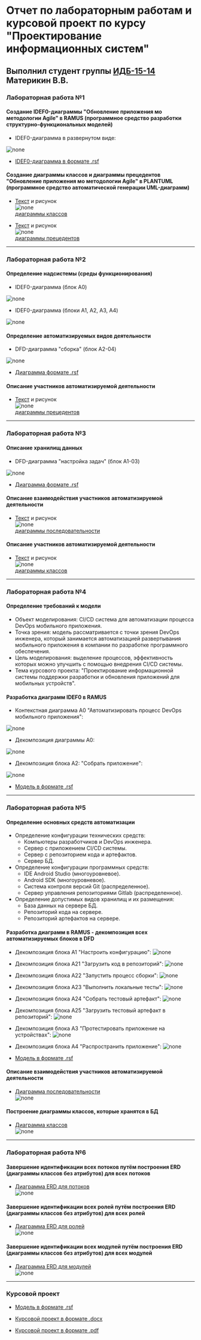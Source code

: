 # Отчет по лабораторным работам и курсовой проект по курсу "Проектирование информационных систем"

## Выполнил студент группы [ИДБ-15-14](https://github.com/stankin/design-2018/wiki/list-idb-15-14) Материкин В.В.

### Лабораторная работа №1

#### Создание IDEF0-диаграммы "Обновление приложения мо методологии Agile" в RAMUS (программное средство разработки структурно-функциональных моделей)

* IDEF0-диаграмма в развернутом виде:

![none](https://vasilymaterikin.github.io/idef0-agile.png)

* [IDEF0-диаграмма в формате .rsf](https://github.com/VasilyMaterikin/VasilyMaterikin.github.io/blob/master/idef0-agile.rsf)

#### Создание диаграммы классов и диаграммы прецедентов "Обновление приложения мо методологии Agile" в PLANTUML (программное средство автоматической генерации UML-диаграмм)

* [Текст](https://github.com/VasilyMaterikin/VasilyMaterikin.github.io/blob/master/uml-1.txt) и рисунок<br>
![none](http://www.plantuml.com/plantuml/proxy?idx=0&src=https://raw.githubusercontent.com/VasilyMaterikin/VasilyMaterikin.github.io/master/uml-1.txt)<br>
[диаграммы классов](http://www.plantuml.com/plantuml/png/JOz1JiCm44NNzIb6NO74YXEKSW5shAqaeb6T6Dc9M22a5YHOWCGIX8J44K8LjrP3oXM-RyIORBBns6_-_pEUsKgQgYwKiCkyl9P65fGeQItTYibS9iihe-ioFTTA6xfSv5Kc9cV6w9k1p1LBMAXDcfankXD3oXHVQB0BApw_SGZtuGaUU_WfIKiNF8NmZZwikRCA3_Y1Gy_tPqABBhnIT8xzqIlmYGCsQBZFnR5p3HyVlopqwBYxZK4376_Gn6ni_kiB7U6DQOicRaNOnscEIGUF7TD7UFWJmWUpBLfsEZebz71euQBic7-woDECajmaAXEph4phGlq1)

* [Текст](https://github.com/VasilyMaterikin/VasilyMaterikin.github.io/blob/master/uml-2.txt) и рисунок<br>
![none](http://www.plantuml.com/plantuml/proxy?idx=0&src=https://raw.githubusercontent.com/VasilyMaterikin/VasilyMaterikin.github.io/master/uml-2.txt)<br>
[диаграммы прецедентов](http://www.plantuml.com/plantuml/png/fL6nJiCm49thhpXrWg4I7u1GK-P8sPYjnBHHqnWvZXWeKWi30mXM90RuX0ADYA0jlt3-8vv9AqLYH9RFv-VttldiVc6biUKa4yKupS-aaHEIiTM6BaHd8EFnqEWoJuvr1kXab5ebEe4n-hn11Xae86gJADE6Bbj-PQ5YMQX_EsRgr9BLPDBXo5AI6XNRLEUYkMzqGBAWBZ-vUrvotTt2uHP-TZFUy3lYWbSOQ-mgGdZboitv6_66Ay0rLpjjr4XV8FdmGd0txWgycZzR5HhM8w_T7ASpTyqhxuJybdZ9N-w1lBhjqUXt3nFyhRFmQdxxNU-w8g9UZ_Q2VO7fqr2WtSCfiaY40AP7Q5JqLPxWAty0)
***

### Лабораторная работа №2

#### Определение надсистемы (среды функционирования)

* IDEF0-диаграмма (блок A0)

![none](https://vasilymaterikin.github.io/01_A0.png)

* IDEF0-диаграмма (блоки A1, A2, A3, A4)

![none](https://vasilymaterikin.github.io/02_A0.png)

#### Определение автоматизируемых видов деятельности

* DFD-диаграмма "сборка" (блок A2-04)

![none](https://vasilymaterikin.github.io/04_A2.png)

* [Диаграмма формате .rsf](https://github.com/VasilyMaterikin/VasilyMaterikin.github.io/blob/master/lab2-3.rsf)

#### Описание участников автоматизируемой деятельности

* [Текст](https://github.com/VasilyMaterikin/VasilyMaterikin.github.io/blob/master/usecase.txt) и рисунок<br>
![none](http://www.plantuml.com/plantuml/proxy?idx=0&src=https://raw.githubusercontent.com/VasilyMaterikin/VasilyMaterikin.github.io/master/usecase.txt)<br>
[диаграммы прецедентов](http://www.plantuml.com/plantuml/png/SoWkIImgAStDuR9oIItpBoXMkB3ZmjuBsovi1P9RBpPOAUZgsYbeN9XxOSF5nejD5nikxBkmyyAk2niKBco_iE725g1mkoO1lGilRBom3wWJg8kGqaL03j2Q2pl05cq2sh0Ng70h8MqBGAwxi1-a2UhA3I05SCqNveFDsmoMs0E4Eq3AYF4RNisOdWjq9DbZ5-P0r0BjsmRIeG3n1r1W5r3z1YAzw92QbmACHG00)

***

### Лабораторная работа №3

#### Описание хранилищ данных

* DFD-диаграмма "настройка задач" (блок A1-03)

![none](https://vasilymaterikin.github.io/03_A1.png)

* [Диаграмма формате .rsf](https://github.com/VasilyMaterikin/VasilyMaterikin.github.io/blob/master/lab2-3.rsf)

#### Описание взаимодействия участников автоматизируемой деятельности

* [Текст](https://github.com/VasilyMaterikin/VasilyMaterikin.github.io/blob/master/sequence.txt) и рисунок<br>
![none](http://www.plantuml.com/plantuml/proxy?idx=0&src=https://raw.githubusercontent.com/VasilyMaterikin/VasilyMaterikin.github.io/master/sequence.txt)<br>
[диаграммы последовательности](http://www.plantuml.com/plantuml/png/ZLLBRXD14DttALhU8_OiK52oOOKuGZFZHIGSndQJjIVcim0b2271Wly91fB14plZNA7wHhpgwd6xPID6I2FIzTwhgbTLoS7KcebzFdggJ6QVJJHzSpDQqoM-5TtWN-DATwRDL1S1CNZyG5D3BVsX6j_QpGOS7dTX-YplT0K4effklMHDItT6bGUFEl3HyFHHCTsdbwi2XHrdnuKviNfm-F3kuP5sfTG3v4sGodAL6skUcEbG3v2efbiaMr03r1e_DtIjQOcdguxG0r-v6ITnBwZYgW7uxRacBSfZIebpXngV9QZpq4j3jQVPb9PseTbgLufB_EojRqN0NNY1YIhqdViwr_Sq_U3nqCfpE6ybYQJ95YKtcDxSYxx2_nkLCpNpt2zKIGP0hq6eD3gls1htMcKUM33kO_S8UY5qIVsBFH9YCbMUv_6fiKCWWr0MXBh6DbDGMLJyX79U-kVMlTbC2WeHyXu17j6gymIzRXiFSAyA1MOOzHKF7AnW7v29d7TtdQn08b040NXJup00TUKcQQtouPOJujqO33ahgDUyOc2_JP9YNkTQeduvpjMOcJPQECVxCdAQ85V9aaJxhRBIPcf-pnRD9klF2EV1x82LtK2_-wKg0LlrTrDJoz1vN4TFGKT1kTVeRPpy1_Q2jyYVuJ-SecPxG7PtQuFOEwuEQHjQG4o6dMpREDc2dWaXBdCTXJkMFjp5djROaRWHh3DYPhm8iQxRfHdLKcvtxUdYG6aRaxQTxCkb__Mru47kNv3eKHeCGfDzznLJK_k_-yftdAL5R6JdmWw69pd-Ulq5)

#### Описание участников автоматизируемой деятельности

* [Текст](https://github.com/VasilyMaterikin/VasilyMaterikin.github.io/blob/master/er.txt) и рисунок<br>
![none](http://www.plantuml.com/plantuml/proxy?idx=0&src=https://raw.githubusercontent.com/VasilyMaterikin/VasilyMaterikin.github.io/master/er.txt)<br>
[диаграммы классов](http://www.plantuml.com/plantuml/png/ZL9DIiGm6Dtd55aBSuUvXxWO71T2LPZEh6HWJ0KNhU1ETte18QZ5Q6rwXVVTo5Ti3QsnkadvNjxFrzVEq_LYjTwS9EemMQIfnYqiNc3b2bQVAwsFbpnG4tt54yyQ3cKBDV2ef23isminA571xH_mKguvMZIISzpgtli-8k4SSkIIxbvjUy7Zbyta8hAZ2vSXx4Ztd1tUUC57BHTYP2SPFb1oCYri2J2PMHRlOaBQGyneCdkpIeByxcVS7mrAHdhHxOJde9CysDuCr_sN9TM33xatc_tQVeJPrQw--pyZ6gzdn8bqC6ACNaVDZqwN_Fq-0G00)

***

### Лабораторная работа №4

#### Определение требований к модели

* Объект моделирования: CI/CD система для автоматизации процесса DevOps мобильного приложения.
* Точка зрения: модель рассматривается с точки зрения DevOps инженера, который занимается автоматизацией развертывания мобильного приложения в компании по разработке программного обеспечения.
* Цель моделирования: выделение процессов, эффективность которых можно улучшить с помощью внедрения CI/CD системы.
* Тема курсового проекта: "Проектирование информационной системы поддержки разработки и обновления приложений для мобильных устройств".

#### Разработка диаграмм IDEF0 в RAMUS

* Контекстная диаграмма А0 "Автоматизировать процесс DevOps мобильного приложения":

![none](https://vasilymaterikin.github.io/Kursovaya/01_A0.png)

* Декомпозиция диаграммы А0:

![none](https://vasilymaterikin.github.io/Kursovaya/02_A0.png)

* Декомпозиция блока А2: "Собрать приложение":

![none](https://vasilymaterikin.github.io/Kursovaya/04_A2.png)

* [Модель в формате .rsf](https://github.com/VasilyMaterikin/VasilyMaterikin.github.io/blob/master/Kursovaya/kursovaya.rsf) 

***

### Лабораторная работа №5

#### Определение основных средств автоматизации

* Определение конфигурации технических средств:
  - Компьютеры разработчиков и DevOps инженера.
  - Сервер с приложением CI/CD системы.
  - Сервер с репозиторием кода и артефактов.
  - Сервер БД.
* Определение конфигурации программных средств:
  - IDE Android Studio (многоуровневое).
  - Android SDK (многоуровневое).
  - Система контроля версий Git (распределенное).
  - Сервер управления репозиториями Gitlab (распределенное).
* Определение допустимых видов хранилищ и их размещения:
  - База данных на сервере БД.
  - Репозиторий кода на сервере.
  - Репозиторий артефактов на сервере.
 
#### Разработка диаграмм в RAMUS - декомпозиция всех автоматизируемых блоков в DFD

* Декомпозиция блока А1 "Настроить конфигурацию":
![none](https://vasilymaterikin.github.io/Kursovaya/03_A1.png)

* Декомпозиция блока А21 "Загрузить код в репозиторий":
![none](https://vasilymaterikin.github.io/Kursovaya/05_A21.png)

* Декомпозиция блока А22 "Запустить процесс сборки":
![none](https://vasilymaterikin.github.io/Kursovaya/06_A22.png)

* Декомпозиция блока А23 "Выполнить локальные тесты":
![none](https://vasilymaterikin.github.io/Kursovaya/07_A23.png)

* Декомпозиция блока А24 "Собрать тестовый артефакт":
![none](https://vasilymaterikin.github.io/Kursovaya/08_A24.png)

* Декомпозиция блока А25 "Загрузить тестовый артефакт в репозиторий":
![none](https://vasilymaterikin.github.io/Kursovaya/09_A25.png)

* Декомпозиция блока А3 "Протестировать приложение на устройствах":
![none](https://vasilymaterikin.github.io/Kursovaya/10_A3.png)

* Декомпозиция блока А4 "Распространить приложение":
![none](https://vasilymaterikin.github.io/Kursovaya/11_A4.png)

* [Модель в формате .rsf](https://github.com/VasilyMaterikin/VasilyMaterikin.github.io/blob/master/Kursovaya/kursovaya.rsf)  

#### Описание взаимодействия участников автоматизируемой деятельности

* [Диаграмма последовательности](https://github.com/VasilyMaterikin/VasilyMaterikin.github.io/blob/master/Kursovaya/sequence.txt)<br>
![none](http://www.plantuml.com/plantuml/proxy?idx=0&src=https://raw.githubusercontent.com/VasilyMaterikin/VasilyMaterikin.github.io/master/Kursovaya/sequence.txt)<br>

#### Построение диаграммы классов, которые хранятся в БД

* [Диаграмма классов](https://github.com/VasilyMaterikin/VasilyMaterikin.github.io/blob/master/Kursovaya/classes.txt)<br>
![none](http://www.plantuml.com/plantuml/proxy?idx=0&src=https://raw.githubusercontent.com/VasilyMaterikin/VasilyMaterikin.github.io/master/Kursovaya/classes.txt)<br>

***

### Лабораторная работа №6

#### Завершение идентификации всех потоков путём построения ERD (диаграммы классов без атрибутов) для всех потоков

* [Диаграмма ERD для потоков](https://github.com/VasilyMaterikin/VasilyMaterikin.github.io/blob/master/Kursovaya/flows.txt)<br>
![none](http://www.plantuml.com/plantuml/proxy?idx=0&src=https://raw.githubusercontent.com/VasilyMaterikin/VasilyMaterikin.github.io/master/Kursovaya/flows.txt)<br>

#### Завершение идентификации всех ролей путём построения ERD (диаграммы классов без атрибутов) для всех ролей

* [Диаграмма ERD для ролей](https://github.com/VasilyMaterikin/VasilyMaterikin.github.io/blob/master/Kursovaya/roles.txt)<br>
![none](http://www.plantuml.com/plantuml/proxy?idx=0&src=https://raw.githubusercontent.com/VasilyMaterikin/VasilyMaterikin.github.io/master/Kursovaya/roles.txt)<br>

#### Завершение идентификации всех модулей путём построения ERD (диаграммы классов без атрибутов) для всех модулей

* [Диаграмма ERD для модулей](https://github.com/VasilyMaterikin/VasilyMaterikin.github.io/blob/master/Kursovaya/modules.txt)<br>
![none](http://www.plantuml.com/plantuml/proxy?idx=0&src=https://raw.githubusercontent.com/VasilyMaterikin/VasilyMaterikin.github.io/master/Kursovaya/modules.txt)<br>

***

### Курсовой проект

* [Модель в формате .rsf](https://github.com/VasilyMaterikin/VasilyMaterikin.github.io/blob/master/Kursovaya/kursovaya.rsf) 

* [Курсовой проект в формате .docx](https://github.com/VasilyMaterikin/VasilyMaterikin.github.io/blob/master/Kursovaya/%D0%9A%D1%83%D1%80%D1%81%D0%BE%D0%B2%D0%B0%D1%8F%20-%20%D0%9C%D0%B0%D1%82%D0%B5%D1%80%D0%B8%D0%BA%D0%B8%D0%BD%20%D0%92.%D0%92.docx)

* [Курсовой проект в формате .pdf](https://github.com/VasilyMaterikin/VasilyMaterikin.github.io/blob/master/Kursovaya/%D0%9A%D1%83%D1%80%D1%81%D0%BE%D0%B2%D0%B0%D1%8F%20-%20%D0%9C%D0%B0%D1%82%D0%B5%D1%80%D0%B8%D0%BA%D0%B8%D0%BD%20%D0%92.%D0%92.pdf)
